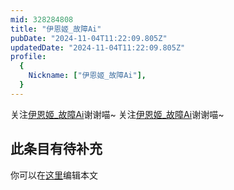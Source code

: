 ```yaml
---
mid: 328284808
title: "伊恩姬_故障Ai"
pubDate: "2024-11-04T11:22:09.805Z"
updatedDate: "2024-11-04T11:22:09.805Z"
profile:
  {
    Nickname: ["伊恩姬_故障Ai"],
  }
---
```


关注[伊恩姬_故障Ai](https://space.bilibili.com/328284808)谢谢喵~ 关注[伊恩姬_故障Ai](https://space.bilibili.com/328284808)谢谢喵~

## 此条目有待补充
你可以在[这里](https://github.com/Yuhanawa/VTuber.ICU/edit/master/src/content/v/伊恩姬_故障Ai/index.md)编辑本文
